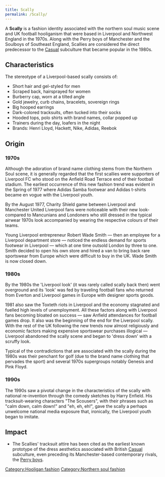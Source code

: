 ```yaml
---
title: Scally
permalink: /Scally/
---
```


A **Scally** is a fashion identity associated with the northern soul
music scene and UK football hooliganism that were based in Liverpool and
Northwest England in the 1970s. Along with the Perry boys of Manchester
and the Soulboys of Southeast England, Scallies are considered the
direct predecessor to the [Casual](/Casual_(subculture) "wikilink")
subculture that became popular in the 1980s.

## Characteristics

The stereotype of a Liverpool-based scally consists of:

-   Short hair and gel-styled for men
-   Scraped back, hairsprayed for women
-   Burberry cap, worn at a tilted angle
-   Gold jewelry, curb chains, bracelets, sovereign rings
-   Big hooped earrings
-   Dark-colored tracksuits, often tucked into their socks
-   Hooded tops, polo shirts with brand names, collar popped up
-   Trainers during the day, loafers in the night
-   Brands: Henri Lloyd, Hackett, Nike, Adidas, Reebok

## Origin

### 1970s

Although the adoration of brand name clothing stems from the Northern
Soul scene, it is generally regarded that the first scallies were
supporters of Liverpool FC who stood on the Anfield Road Terrace end of
their football stadium. The earliest occurrence of this new fashion
trend was evident in the Spring of 1977 where Adidas Samba footwear and
Adidas t-shirts became en vogue with the Liverpool youth.

By the August 1977, Charity Shield game between Liverpool and Manchester
United Liverpool fans were noticeable with their new look- compared to
Mancunians and Londoners who still dressed in the typical airwear 1970s
look accompanied by wearing the respective colours of their teams.

Young Liverpool entrepreneur Robert Wade Smith — then an employee for a
Liverpool department store — noticed the endless demand for sports
footwear in Liverpool — which at one time outsold London by three to
one. Smith decided to open his own store and hired a van to bring back
rare sportswear from Europe which were difficult to buy in the UK. Wade
Smith is now closed down.

### 1980s

By the 1980s the 'Liverpool look' (it was rarely called scally back
then) went overground and its 'look' was fed by traveling football fans
who returned from Everton and Liverpool games in Europe with designer
sports goods.

1981 also saw the Toxteth riots in Liverpool and the economy stagnated
and fuelled high levels of unemployment. All these factors along with
Liverpool fans becoming bloated on success — saw Anfield attendances for
football games drop. It also was the beginning of the end for the
Liverpool scally. With the rest of the UK following the new trends now
almost religiously and economic factors making expensive sportswear
purchases illogical — Liverpool abandoned the scally scene and began to
'dress down' with a scruffy look.

Typical of the contradictions that are associated with the scally during
the 1980s was their penchant for golf (due to the brand name clothing
that pervades the sport) and several 1970s supergroups notably Genesis
and Pink Floyd.

### 1990s

The 1990s saw a pivotal change in the characteristics of the scally with
national re-invention through the comedy sketches by Harry Enfield. His
tracksuit-wearing characters "The Scousers", with their phrases such as
"calm down, calm down!" and "eh, eh, eh!", gave the scally a perhaps
unwelcome national media exposure that, ironically, the Liverpool youth
began to imitate.

## Impact

-   The Scallies' tracksuit attire has been cited as the earliest known
    prototype of the dress aesthetics associated with British
    [Casual](/Casual_(subculture) "wikilink") subculture, even preceding
    its Manchester-based contemporary rivals, the [Perry
    boys](/Perry_boys "wikilink").

[Category:Hooligan fashion](/Category:Hooligan_fashion "wikilink")
[Category:Northern soul
fashion](/Category:Northern_soul_fashion "wikilink")